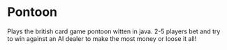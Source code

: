 # Pontoon
Plays the british card game pontoon witten in java. 
2-5 players bet and try to win against an AI dealer to make the most money or loose it all!
